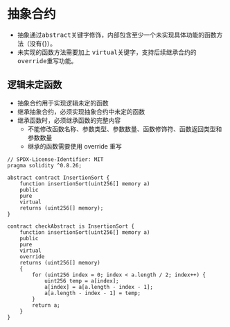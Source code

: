 # 抽象合约
- 抽象通过<kbd>abstract</kbd>关键字修饰，内部包含至少一个未实现具体功能的函数方法（没有{}）。
- 未实现的函数方法需要加上 <kbd>virtual</kbd>关键字，支持后续继承合约的<kbd>override</kbd>重写功能。

## 逻辑未定函数
- 抽象合约用于实现逻辑未定的函数
- 继承抽象合约，必须实现抽象合约中未定的函数
- 继承函数时，必须继承函数的完整内容
  - 不能修改函数名称、参数类型、参数数量、函数修饰符、函数返回类型和参数数量
  - 继承的函数需要使用 override 重写
```solidity
// SPDX-License-Identifier: MIT
pragma solidity ^0.8.26;

abstract contract InsertionSort {
    function insertionSort(uint256[] memory a)
    public
    pure
    virtual
    returns (uint256[] memory);
}

contract checkAbstract is InsertionSort {
    function insertionSort(uint256[] memory a)
    public
    pure
    virtual
    override
    returns (uint256[] memory)
    {
        for (uint256 index = 0; index < a.length / 2; index++) {
            uint256 temp = a[index];
            a[index] = a[a.length - index - 1];
            a[a.length - index - 1] = temp;
        }
        return a;
    }
}
```

